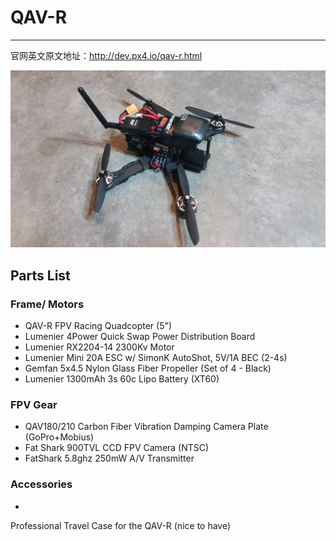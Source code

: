 # QAV-R
---

官网英文原文地址：http://dev.px4.io/qav-r.html

![a](../pictures/airframes/multicopter/qav-r.png)

## Parts List




### Frame/ Motors
* QAV-R FPV Racing Quadcopter (5")
* Lumenier 4Power Quick Swap Power Distribution Board
* Lumenier RX2204-14 2300Kv Motor
* Lumenier Mini 20A ESC w/ SimonK AutoShot, 5V/1A BEC (2-4s)
* Gemfan 5x4.5 Nylon Glass Fiber Propeller (Set of 4 - Black)
* Lumenier 1300mAh 3s 60c Lipo Battery (XT60) 

### FPV Gear
* QAV180/210 Carbon Fiber Vibration Damping Camera Plate (GoPro+Mobius)
* Fat Shark 900TVL CCD FPV Camera (NTSC)
* FatShark 5.8ghz 250mW A/V Transmitter

### Accessories
* 
Professional Travel Case for the QAV-R (nice to have)